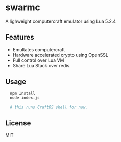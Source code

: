 # swarmc

A lighweight computercraft emulator using Lua 5.2.4


## Features

 * Emultates computercraft
 * Hardware accelerated crypto using OpenSSL
 * Full control over Lua VM
 * Share Lua Stack over redis.

## Usage

```bash
  npm Install
  node index.js

  # this runs CraftOS shell for now.
```

## License

MIT
